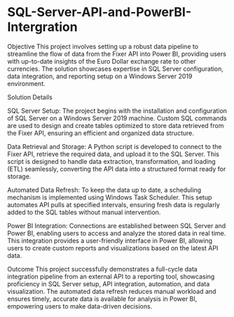 # SQL-Server-API-and-PowerBI-Intergration

Objective
This project involves setting up a robust data pipeline to streamline the flow of data from the Fixer API into Power BI, providing users with up-to-date insights of the Euro Dollar exchange rate to other currencies. The solution showcases expertise in SQL Server configuration, data integration, and reporting setup on a Windows Server 2019 environment.

Solution Details

SQL Server Setup: The project begins with the installation and configuration of SQL Server on a Windows Server 2019 machine. Custom SQL commands are used to design and create tables optimized to store data retrieved from the Fixer API, ensuring an efficient and organized data structure.

Data Retrieval and Storage: A Python script is developed to connect to the Fixer API, retrieve the required data, and upload it to the SQL Server. This script is designed to handle data extraction, transformation, and loading (ETL) seamlessly, converting the API data into a structured format ready for storage.

Automated Data Refresh: To keep the data up to date, a scheduling mechanism is implemented using Windows Task Scheduler. This setup automates API pulls at specified intervals, ensuring fresh data is regularly added to the SQL tables without manual intervention.

Power BI Integration: Connections are established between SQL Server and Power BI, enabling users to access and analyze the stored data in real time. This integration provides a user-friendly interface in Power BI, allowing users to create custom reports and visualizations based on the latest API data.

Outcome
This project successfully demonstrates a full-cycle data integration pipeline from an external API to a reporting tool, showcasing proficiency in SQL Server setup, API integration, automation, and data visualization. The automated data refresh reduces manual workload and ensures timely, accurate data is available for analysis in Power BI, empowering users to make data-driven decisions.
